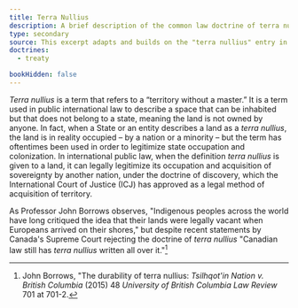 ```yaml
---
title: Terra Nullius
description: A brief description of the common law doctrine of terra nullius.
type: secondary
source: This excerpt adapts and builds on the "terra nullius" entry in Wex, published by the Legal Information Institute at Cornell Law School, available at https://www.law.cornell.edu/wex/terra_nullius, and published under the Creative Commons CC BY-NC-SA 2.5 license. 
doctrines:
  - treaty

bookHidden: false
---
```


*Terra nullius* is a term that refers to a “territory without a master.” It is a term used in public international law to describe a space that can be inhabited but that does not belong to a state, meaning the land is not owned by anyone. In fact, when a State or an entity describes a land as a *terra nullius*, the land is in reality occupied – by a nation or a minority – but the term has oftentimes been used in order to legitimize state occupation and colonization. In international public law, when the definition *terra nullius* is given to a land, it can legally legitimize its occupation and acquisition of sovereignty by another nation, under the doctrine of discovery, which the International Court of Justice (ICJ) has approved as a legal method of acquisition of territory.

As Professor John Borrows observes, "Indigenous peoples across the world have long critiqued the idea that their lands were legally vacant when Europeans arrived on their shores," but despite recent statements by Canada's Supreme Court rejecting the doctrine of *terra nullius* "Canadian law still has *terra nullius* written all over it."[^borrows]

[^borrows]: John Borrows, "The durability of terra nullius: *Tsilhqot'in Nation v. British Columbia* (2015) 48 *University of British Columbia Law Review* 701 at 701-2.